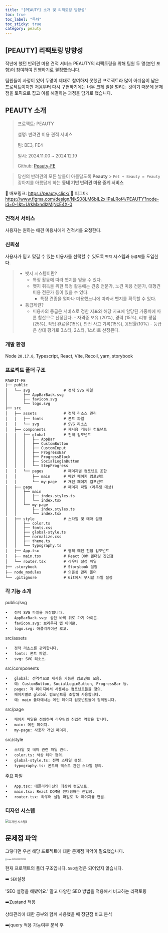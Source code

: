 ```yaml
---
title: "[PEAUTY] 소개 및 리팩토링 방향성"
toc: true
toc_label: "목차"
toc_sticky: true
category: peauty
---
```


## [PEAUTY] 리팩토링 방향성

작년에 했던 반려견 미용 견적 서비스 <span stlye="hlm">PEAUTY</span>의 리팩토링을 위해 팀원 두 명(본인 포함)이 참여하여 진행하기로 결정했습니다. 



팀원들이 사정이 있어 두명이 제대로 참여하지 못했던 프로젝트라 많이 아쉬움이 남은 프로젝트이지만 처음부터 다시 구현하기에는 너무 크게 일을 벌리는 것이기 때문에 문제점을 토픽으로 잡고 이를 해결하는 과정을 담기로 했습니다.



## PEAUTY 소개

> 프로젝트: PEAUTY
>
> 설명: 반려견 미용 견적 서비스
>
> 팀: BE3, FE4
>
> 일시: 2024.11.00 ~ 2024.12.19
>
> Github: [Peauty-FE](https://github.com/peauty/peauty-FE)



> 당신의 반려견의 모든 날들이 아름답도록 **Peauty**
> \> `Pet + Beauty = Peauty`
> 강아지를 아름답게 하는 **동네 기반 반려견 미용 중계 서비스**

📌 배포링크: https://peauty.click/ 📌 피그마: https://www.figma.com/design/NkS08LM6bIL2xIlPaLRof4/PEAUTY?node-id=0-1&t=UrkMxndIzMjNcE4X-0

### 견적서 서비스

사용자는 원하는 애견 미용사에게 견적서를 요청한다.

### 신뢰성

사용자가 믿고 맞길 수 있는 미용사를 선택할 수 있도록 `뱃지` 시스템과 `등급제`를 도입한다.

> - 뱃지 시스템이란?
>   - 특정 활동에 따라 뱃지를 얻을 수 있다.
>   - 뱃지 취득을 위한 특정 활동에는 견종 전문가, 노견 미용 전문가, 대형견 미용 전문가 등이 있을 수 있다.
>     - 특정 견종을 얼마나 미용했느냐에 따라서 뱃지를 획득할 수 있다.
> - 등급제란?
>   - 미용사의 등급은 서비스로 정한 지표와 해당 지표에 할당된 가중치에 따른 합산으로 선정된다. - 자격증 보유 (20%), 경력 (15%), 리뷰 평점(25%), 작업 완료율(15%), 안전 사고 기록(15%), 응답률(10%) - 등급은 상대 평가로 3스타, 2스타, 1스타로 선정된다.

### 개발 환경

Node `20.17.0`, Typescript, React, Vite, Recoil, yarn, storybook



### 프로젝트 폴더 구조

```
PAWFIT-FE
├── public
│   └── svg               # 정적 SVG 파일
│       ├── AppBarBack.svg
│       ├── favicon.svg
│       └── logo.svg
├── src
│   ├── assets            # 정적 리소스 관리
│   │   ├── fonts         # 폰트 파일
│   │   └── svg           # SVG 리소스
│   ├── components        # 재사용 가능한 컴포넌트
│   │   ├── global        # 전역 컴포넌트
│   │   │   ├── AppBar
│   │   │   ├── CustomButton
│   │   │   ├── CustomInput
│   │   │   ├── ProgressBar
│   │   │   ├── ProgressBlock
│   │   │   ├── SocialLoginButton
│   │   │   └── StepProgress
│   │   └── pages         # 페이지별 컴포넌트 조합
│   │       ├── main      # 메인 페이지 컴포넌트
│   │       └── my-page   # 개인 페이지 컴포넌트
│   ├── page              # 페이지 파일 (라우팅 대상)
│   │   ├── main
│   │   │   ├── index.styles.ts
│   │   │   └── index.tsx
│   │   └── my-page
│   │       ├── index.styles.ts
│   │       └── index.tsx
│   ├── style             # 스타일 및 테마 설정
│   │   ├── color.ts
│   │   ├── fonts.css
│   │   ├── global-style.ts
│   │   ├── normalize.css
│   │   ├── theme.ts
│   │   └── typography.ts
│   ├── App.tsx           # 앱의 메인 진입 컴포넌트
│   ├── main.tsx          # React DOM 렌더링 진입점
│   └── router.tsx        # 라우터 설정 파일
├── .storybook            # Storybook 설정
├── node_modules          # 의존성 관리 폴더
└── .gitignore            # Git에서 무시할 파일 설정
```



### 각 기능 소개

public/svg

```
•	정적 SVG 파일을 저장합니다.
•	AppBarBack.svg: 상단 바의 뒤로 가기 아이콘.
•	favicon.svg: 브라우저 탭 아이콘.
•	logo.svg: 애플리케이션 로고.
```



src/assets

```
•	정적 리소스를 관리합니다.
•	fonts: 폰트 파일.
•	svg: SVG 리소스.
```



src/components

```
•	global: 전역적으로 재사용 가능한 컴포넌트 모음.
•	예: CustomButton, SocialLoginButton, ProgressBar 등.
•	pages: 각 페이지에서 사용하는 컴포넌트들을 정의.
•	페이지별로 global 컴포넌트를 조합해 사용합니다.
•	예: main 폴더에서는 메인 페이지 컴포넌트들이 정의됩니다.
```



src/page

```
•	페이지 파일을 정의하며 라우팅의 진입점 역할을 합니다.
•	main: 메인 페이지.
•	my-page: 사용자 개인 페이지.
```



src/style

```
•	스타일 및 테마 관련 파일 관리.
•	color.ts: 색상 테마 정의.
•	global-style.ts: 전역 스타일 설정.
•	typography.ts: 폰트와 텍스트 관련 스타일 정의.
```



주요 파일

```
•	App.tsx: 애플리케이션의 최상위 컴포넌트.
•	main.tsx: React DOM을 렌더링하는 진입점.
•	router.tsx: 라우터 설정 파일로 각 페이지를 연결.
```



### 디자인 시스템

<img src="/../images/2025-02-06-리팩토링방향성/디자인 시스템1.png" alt="디자인 시스템1" style="zoom:67%;" />





## 문제점 파악

그렇다면 우선 해당 프로젝트에 대한 문제점 파악이 필요했습니다.

<img src="/../images/2025-02-06-리팩토링방향성/image-20250206123151769.png" alt="image-20250206123151769" style="zoom:33%;" />

현재 프로젝트의 폴더 구조입니다. `SEO`설정은 되어있지 않습니다.

➡️ `SEO`설정

'SEO 설정을 해봤어요.'  말고 다양한 SEO 방법을 적용해서 비교하는 리팩토링



➡️Zustand 적용

상태관리에 대한 공부와 함께 사용했을 때 장단점 비교 분석



➡️jquery 적용 가능여부 분석 후

